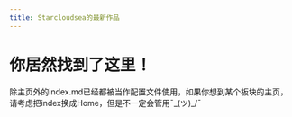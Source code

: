 ```yaml
---
title: Starcloudsea的最新作品
---
```


# 你居然找到了这里！

除主页外的index.md已经都被当作配置文件使用，如果你想到某个板块的主页，请考虑把index换成Home，但是不一定会管用¯\_(ツ)_/¯